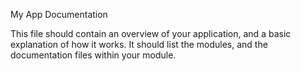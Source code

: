 
My App Documentation

This file should contain an overview of your application, and a basic explanation of how it works. It should list the modules, and the documentation files within your module.
